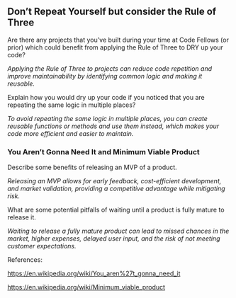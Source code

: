 ## Don’t Repeat Yourself but consider the Rule of Three

Are there any projects that you’ve built during your time at Code Fellows (or prior) which could benefit from applying the Rule of Three to DRY up your code?

*Applying the Rule of Three to projects can reduce code repetition and improve maintainability by identifying common logic and making it reusable.*

Explain how you would dry up your code if you noticed that you are repeating the same logic in multiple places?

*To avoid repeating the same logic in multiple places, you can create reusable functions or methods and use them instead, which makes your code more efficient and easier to maintain.*

### You Aren’t Gonna Need It and Minimum Viable Product

Describe some benefits of releasing an MVP of a product.

*Releasing an MVP allows for early feedback, cost-efficient development, and market validation, providing a competitive advantage while mitigating risk.*


What are some potential pitfalls of waiting until a product is fully mature to release it.

*Waiting to release a fully mature product can lead to missed chances in the market, higher expenses, delayed user input, and the risk of not meeting customer expectations.*

References:

https://en.wikipedia.org/wiki/You_aren%27t_gonna_need_it

https://en.wikipedia.org/wiki/Minimum_viable_product




